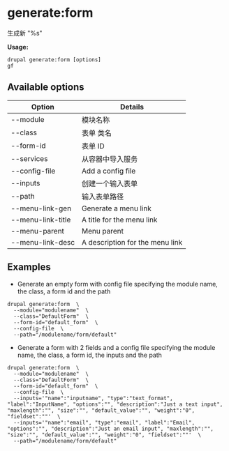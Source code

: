 # generate:form
生成新 "%s"

**Usage:**
```
drupal generate:form [options]
gf
```

## Available options
Option | Details
-------|-------------
--module | 模块名称
--class | 表单 类名
--form-id | 表单 ID
--services | 从容器中导入服务
--config-file | Add a config file
--inputs | 创建一个输入表单
--path | 输入表单路径
--menu-link-gen | Generate a menu link
--menu-link-title | A title for the menu link
--menu-parent | Menu parent
--menu-link-desc | A description for the menu link

## Examples
* Generate an empty form with config file specifying the module name, the class, a form id and the path
```
drupal generate:form  \
  --module="modulename"  \
  --class="DefaultForm"  \
  --form-id="default_form"  \
  --config-file  \
  --path="/modulename/form/default"
```
* Generate a form with 2 fields and a config file specifying the module name, the class, a form id, the inputs and the path
```
drupal generate:form  \
  --module="modulename"  \
  --class="DefaultForm"  \
  --form-id="default_form"  \
  --config-file  \
  --inputs='"name":"inputname", "type":"text_format", "label":"InputName", "options":"", "description":"Just a text input", "maxlength":"", "size":"", "default_value":"", "weight":"0", "fieldset":""'  \
  --inputs='"name":"email", "type":"email", "label":"Email", "options":"", "description":"Just an email input", "maxlength":"", "size":"", "default_value":"", "weight":"0", "fieldset":""'  \
  --path="/modulename/form/default"
```
